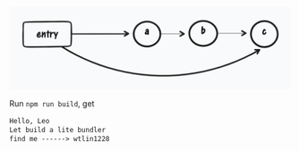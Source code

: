 ![dependency-graph](./dependency-graph.png)

Run `npm run build`, get

```
Hello, Leo
Let build a lite bundler
find me ------> wtlin1228
```
